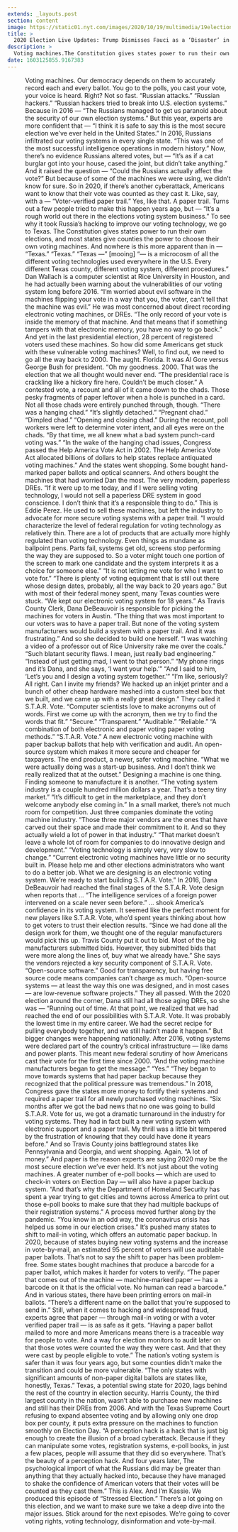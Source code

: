 ```yaml
--- 
extends: _layouts.post 
section: content 
image: https://static01.nyt.com/images/2020/10/19/multimedia/19elections-briefing-fauci2/19elections-briefing-fauci2-facebookJumbo.jpg 
title: > 
  2020 Election Live Updates: Trump Dismisses Fauci as a ‘Disaster’ in Call With Campaign Staff 
description: > 
  Voting machines.The Constitution gives states power to run their own elections, and most states give counties the power to choose their own voting machines.So how did some Americans get stuck with these vulnerable voting machines?First we come up with the acronym, then we try to find the words that fit.” “Secure.” “Transparent.” “Auditable.” “Reliable.” “A combination of both electronic and paper voting paper voting methods.” “S.T.A.R.After 2016, voting systems were declared part of the country’s critical infrastructure — like dams and power plants. 
date: 1603125855.9167383 
--- 
```

<dd class="css-12tddc8"><p class="css-8hvvyd">Voting machines. Our democracy depends on them to accurately record each and every ballot. You go to the polls, you cast your vote, your voice is heard. Right? Not so fast. &#8220;Russian attacks.&#8221; &#8220;Russian hackers.&#8221; &#8220;Russian hackers tried to break into U.S. election systems.&#8221; Because in 2016 &#8212; &#8220;The Russians managed to get us paranoid about the security of our own election systems.&#8221; But this year, experts are more confident that &#8212; &#8220;I think it is safe to say this is the most secure election we&#8217;ve ever held in the United States.&#8221; In 2016, Russians infiltrated our voting systems in every single state. &#8220;This was one of the most successful intelligence operations in modern history.&#8221; Now, there&#8217;s no evidence Russians altered votes, but &#8212; &#8220;It&#8217;s as if a cat burglar got into your house, cased the joint, but didn&#8217;t take anything.&#8221; And it raised the question &#8212; &#8220;Could the Russians actually affect the vote?&#8221; But because of some of the machines we were using, we didn&#8217;t know for sure. So in 2020, if there&#8217;s another cyberattack, Americans want to know that their vote was counted as they cast it. Like, say, with a &#8212; &#8220;Voter-verified paper trail.&#8221; Yes, like that. A paper trail. Turns out a few people tried to make this happen years ago, but &#8212; &#8220;It&#8217;s a rough world out there in the elections voting system business.&#8221; To see why it took Russia&#8217;s hacking to improve our voting technology, we go to Texas. The Constitution gives states power to run their own elections, and most states give counties the power to choose their own voting machines. And nowhere is this more apparent than in &#8212; &#8220;Texas.&#8221; &#8220;Texas.&#8221; &#8220;Texas &#8212;&#8221; [mooing] &#8220;&#8212; is a microcosm of all the different voting technologies used everywhere in the U.S. Every different Texas county, different voting system, different procedures.&#8221; Dan Wallach is a computer scientist at Rice University in Houston, and he had actually been warning about the vulnerabilities of our voting system long before 2016. &#8220;I&#8217;m worried about evil software in the machines flipping your vote in a way that you, the voter, can&#8217;t tell that the machine was evil.&#8221; He was most concerned about direct recording electronic voting machines, or DREs. &#8220;The only record of your vote is inside the memory of that machine. And that means that if something tampers with that electronic memory, you have no way to go back.&#8221; And yet in the last presidential election, 28 percent of registered voters used these machines. So how did some Americans get stuck with these vulnerable voting machines? Well, to find out, we need to go all the way back to 2000. The aught. Florida. It was Al Gore versus George Bush for president. &#8220;Oh my goodness. 2000. That was the election that we all thought would never end. &#8220;The presidential race is crackling like a hickory fire here. Couldn&#8217;t be much closer.&#8221; A contested vote, a recount and all of it came down to the chads. Those pesky fragments of paper leftover when a hole is punched in a card. Not all those chads were entirely punched through, though. &#8220;There was a hanging chad.&#8221; &#8220;It&#8217;s slightly detached.&#8221; &#8220;Pregnant chad.&#8221; &#8220;Dimpled chad.&#8221; &#8220;Opening and closing chad.&#8221; During the recount, poll workers were left to determine voter intent, and all eyes were on the chads. &#8220;By that time, we all knew what a bad system punch-card voting was.&#8221; &#8220;In the wake of the hanging chad issues, Congress passed the Help America Vote Act in 2002. The Help America Vote Act allocated billions of dollars to help states replace antiquated voting machines.&#8221; And the states went shopping. Some bought hand-marked paper ballots and optical scanners. And others bought the machines that had worried Dan the most. The very modern, paperless DREs. &#8220;If it were up to me today, and if I were selling voting technology, I would not sell a paperless DRE system in good conscience. I don&#8217;t think that it&#8217;s a responsible thing to do.&#8221; This is Eddie Perez. He used to sell these machines, but left the industry to advocate for more secure voting systems with a paper trail. &#8220;I would characterize the level of federal regulation for voting technology as relatively thin. There are a lot of products that are actually more highly regulated than voting technology. Even things as mundane as ballpoint pens. Parts fail, systems get old, screens stop performing the way they are supposed to. So a voter might touch one portion of the screen to mark one candidate and the system interprets it as a choice for someone else.&#8221; &#8220;It is not letting me vote for who I want to vote for.&#8221; &#8220;There is plenty of voting equipment that is still out there whose design dates, probably, all the way back to 20 years ago.&#8221; But with most of their federal money spent, many Texas counties were stuck. &#8220;We kept our electronic voting system for 18 years.&#8221; As Travis County Clerk, Dana DeBeauvoir is responsible for picking the machines for voters in Austin. &#8220;The thing that was most important to our voters was to have a paper trail. But none of the voting system manufacturers would build a system with a paper trail. And it was frustrating.&#8221; And so she decided to build one herself. &#8220;I was watching a video of a professor out of Rice University rake me over the coals.&#8221; &#8220;Such blatant security flaws. I mean, just really bad engineering.&#8221; &#8220;Instead of just getting mad, I went to that person.&#8221; &#8220;My phone rings and it&#8217;s Dana, and she says, &#8216;I want your help.&#8217;&#8221; &#8220;And I said to him, &#8216;Let&#8217;s you and I design a voting system together.&#8217;&#8221; &#8220;I&#8217;m like, seriously? All right. Can I invite my friends? We hacked up an inkjet printer and a bunch of other cheap hardware mashed into a custom steel box that we built, and we came up with a really great design.&#8221; They called it S.T.A.R. Vote. &#8220;Computer scientists love to make acronyms out of words. First we come up with the acronym, then we try to find the words that fit.&#8221; &#8220;Secure.&#8221; &#8220;Transparent.&#8221; &#8220;Auditable.&#8221; &#8220;Reliable.&#8221; &#8220;A combination of both electronic and paper voting paper voting methods.&#8221; &#8220;S.T.A.R. Vote.&#8221; A new electronic voting machine with paper backup ballots that help with verification and audit. An open-source system which makes it more secure and cheaper for taxpayers. The end product, a newer, safer voting machine. &#8220;What we were actually doing was a start-up business. And I don&#8217;t think we really realized that at the outset.&#8221; Designing a machine is one thing. Finding someone to manufacture it is another. &#8220;The voting system industry is a couple hundred million dollars a year. That&#8217;s a teeny tiny market.&#8221; &#8220;It&#8217;s difficult to get in the marketplace, and they don&#8217;t welcome anybody else coming in.&#8221; In a small market, there&#8217;s not much room for competition. Just three companies dominate the voting machine industry. &#8220;Those three major vendors are the ones that have carved out their space and made their commitment to it. And so they actually wield a lot of power in that industry.&#8221; &#8220;That market doesn&#8217;t leave a whole lot of room for companies to do innovative design and development.&#8221; &#8220;Voting technology is simply very, very slow to change.&#8221; &#8220;Current electronic voting machines have little or no security built in. Please help me and other elections administrators who want to do a better job. What we are designing is an electronic voting system. We&#8217;re ready to start building S.T.A.R. Vote.&#8221; In 2016, Dana DeBeauvoir had reached the final stages of the S.T.A.R. Vote design when reports that &#8230; &#8220;The intelligence services of a foreign power intervened on a scale never seen before.&#8221; &#8230; shook America&#8217;s confidence in its voting system. It seemed like the perfect moment for new players like S.T.A.R. Vote, who&#8217;d spent years thinking about how to get voters to trust their election results. &#8220;Since we had done all the design work for them, we thought one of the regular manufacturers would pick this up. Travis County put it out to bid. Most of the big manufacturers submitted bids. However, they submitted bids that were more along the lines of, buy what we already have.&#8221; She says the vendors rejected a key security component of S.T.A.R. Vote. &#8220;Open-source software.&#8221; Good for transparency, but having free source code means companies can&#8217;t charge as much. &#8220;Open-source systems &#8212; at least the way this one was designed, and in most cases &#8212; are low-revenue software projects.&#8221; They all passed. With the 2020 election around the corner, Dana still had all those aging DREs, so she was &#8212; &#8220;Running out of time. At that point, we realized that we had reached the end of our possibilities with S.T.A.R. Vote. It was probably the lowest time in my entire career. We had the secret recipe for pulling everybody together, and we still hadn&#8217;t made it happen.&#8221; But bigger changes were happening nationally. After 2016, voting systems were declared part of the country&#8217;s critical infrastructure &#8212; like dams and power plants. This meant new federal scrutiny of how Americans cast their vote for the first time since 2000. &#8220;And the voting machine manufacturers began to get the message.&#8221; &#8220;Yes.&#8221; &#8220;They began to move towards systems that had paper backup because they recognized that the political pressure was tremendous.&#8221; In 2018, Congress gave the states more money to fortify their systems and required a paper trail for all newly purchased voting machines. &#8220;Six months after we got the bad news that no one was going to build S.T.A.R. Vote for us, we got a dramatic turnaround in the industry for voting systems. They had in fact built a new voting system with electronic support and a paper trail. My thrill was a little bit tempered by the frustration of knowing that they could have done it years before.&#8221; And so Travis County joins battleground states like Pennsylvania and Georgia, and went shopping. Again. &#8220;A lot of money.&#8221; And paper is the reason experts are saying 2020 may be the most secure election we&#8217;ve ever held. It&#8217;s not just about the voting machines. A greater number of e-poll books &#8212; which are used to check-in voters on Election Day &#8212; will also have a paper backup system. &#8220;And that&#8217;s why the Department of Homeland Security has spent a year trying to get cities and towns across America to print out those e-poll books to make sure that they had multiple backups of their registration systems.&#8221; A process moved further along by the pandemic. &#8220;You know in an odd way, the coronavirus crisis has helped us some in our election crises.&#8221; It&#8217;s pushed many states to shift to mail-in voting, which offers an automatic paper backup. In 2020, because of states buying new voting systems and the increase in vote-by-mail, an estimated 95 percent of voters will use auditable paper ballots. That&#8217;s not to say the shift to paper has been problem-free. Some states bought machines that produce a barcode for a paper ballot, which makes it harder for voters to verify. &#8220;The paper that comes out of the machine &#8212; machine-marked paper &#8212; has a barcode on it that is the official vote. No human can read a barcode.&#8221; And in various states, there have been printing errors on mail-in ballots. &#8220;There&#8217;s a different name on the ballot that you&#8217;re supposed to send in.&#8221; Still, when it comes to hacking and widespread fraud, experts agree that paper &#8212; through mail-in voting or with a voter verified paper trail &#8212; is as safe as it gets. &#8220;Having a paper ballot mailed to more and more Americans means there is a traceable way for people to vote. And a way for election monitors to audit later on that those votes were counted the way they were cast. And that they were cast by people eligible to vote.&#8221; The nation&#8217;s voting system is safer than it was four years ago, but some counties didn&#8217;t make the transition and could be more vulnerable. &#8220;The only states with significant amounts of non-paper digital ballots are states like, honestly, Texas.&#8221; Texas, a potential swing state for 2020, lags behind the rest of the country in election security. Harris County, the third largest county in the nation, wasn&#8217;t able to purchase new machines and still has their DREs from 2006. And with the Texas Supreme Court refusing to expand absentee voting and by allowing only one drop box per county, it puts extra pressure on the machines to function smoothly on Election Day. &#8220;A perception hack is a hack that is just big enough to create the illusion of a broad cyberattack. Because if they can manipulate some votes, registration systems, e-poll books, in just a few places, people will assume that they did so everywhere. That&#8217;s the beauty of a perception hack. And four years later, The psychological import of what the Russians did may be greater than anything that they actually hacked into, because they have managed to shake the confidence of American voters that their votes will be counted as they cast them.&#8221; This is Alex. And I&#8217;m Kassie. We produced this episode of &#8220;Stressed Election.&#8221; There&#8217;s a lot going on this election, and we want to make sure we take a deep dive into the major issues. Stick around for the next episodes. We&#8217;re going to cover voting rights, voting technology, disinformation and vote-by-mail.</p></dd>